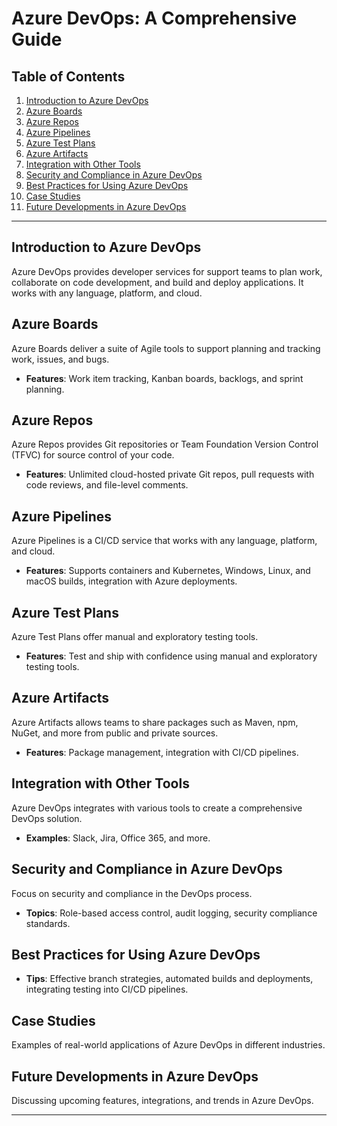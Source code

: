 # Azure DevOps: A Comprehensive Guide 
 
## Table of Contents
1. [Introduction to Azure DevOps](#introduction-to-azure-devops) 
2. [Azure Boards](#azure-boards)
3. [Azure Repos](#azure-repos)
4. [Azure Pipelines](#azure-pipelines)
5. [Azure Test Plans](#azure-test-plans)
6. [Azure Artifacts](#azure-artifacts)
7. [Integration with Other Tools](#integration-with-other-tools)
8. [Security and Compliance in Azure DevOps](#security-and-compliance-in-azure-devops)
9. [Best Practices for Using Azure DevOps](#best-practices-for-using-azure-devops)
10. [Case Studies](#case-studies)
11. [Future Developments in Azure DevOps](#future-developments-in-azure-devops)

--- 

## Introduction to Azure DevOps
Azure DevOps provides developer services for support teams to plan work, collaborate on code development, and build and deploy applications. It works with any language, platform, and cloud.

## Azure Boards
Azure Boards deliver a suite of Agile tools to support planning and tracking work, issues, and bugs.
- **Features**: Work item tracking, Kanban boards, backlogs, and sprint planning.

## Azure Repos
Azure Repos provides Git repositories or Team Foundation Version Control (TFVC) for source control of your code.
- **Features**: Unlimited cloud-hosted private Git repos, pull requests with code reviews, and file-level comments.

## Azure Pipelines
Azure Pipelines is a CI/CD service that works with any language, platform, and cloud.
- **Features**: Supports containers and Kubernetes, Windows, Linux, and macOS builds, integration with Azure deployments.

## Azure Test Plans
Azure Test Plans offer manual and exploratory testing tools.
- **Features**: Test and ship with confidence using manual and exploratory testing tools.

## Azure Artifacts
Azure Artifacts allows teams to share packages such as Maven, npm, NuGet, and more from public and private sources.
- **Features**: Package management, integration with CI/CD pipelines.

## Integration with Other Tools
Azure DevOps integrates with various tools to create a comprehensive DevOps solution.
- **Examples**: Slack, Jira, Office 365, and more.

## Security and Compliance in Azure DevOps
Focus on security and compliance in the DevOps process.
- **Topics**: Role-based access control, audit logging, security compliance standards.

## Best Practices for Using Azure DevOps
- **Tips**: Effective branch strategies, automated builds and deployments, integrating testing into CI/CD pipelines.

## Case Studies
Examples of real-world applications of Azure DevOps in different industries.

## Future Developments in Azure DevOps
Discussing upcoming features, integrations, and trends in Azure DevOps.

---
